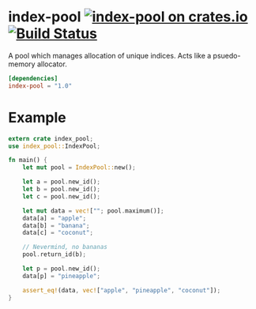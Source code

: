# index-pool [![index-pool on crates.io](https://img.shields.io/crates/v/index-pool.svg)](https://crates.io/crates/index-pool) [![Build Status](https://travis-ci.org/Connicpu/index-pool.svg?branch=master)](https://travis-ci.org/Connicpu/index-pool)

A pool which manages allocation of unique indices. Acts like a psuedo-memory allocator.

```toml
[dependencies]
index-pool = "1.0"
```

# Example

```rust
extern crate index_pool;
use index_pool::IndexPool;

fn main() {
    let mut pool = IndexPool::new();

    let a = pool.new_id();
    let b = pool.new_id();
    let c = pool.new_id();

    let mut data = vec![""; pool.maximum()];
    data[a] = "apple";
    data[b] = "banana";
    data[c] = "coconut";

    // Nevermind, no bananas
    pool.return_id(b);

    let p = pool.new_id();
    data[p] = "pineapple";

    assert_eq!(data, vec!["apple", "pineapple", "coconut"]);
}
```
